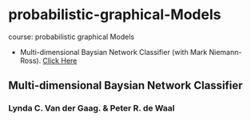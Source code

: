 # probabilistic-graphical-Models
course: probabilistic graphical Models  
* Multi-dimensional Baysian Network Classifier (with Mark Niemann-Ross). [Click Here](https://github.com/E008001/probabilistic-graphical-Models/blob/master/Multi-dim%20BN%20classifier-1.pdfl)
## Multi-dimensional Baysian Network Classifier
### Lynda C. Van der Gaag. &   Peter R. de Waal  

